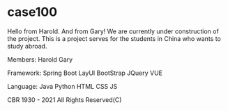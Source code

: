 # case100
Hello from Harold. And from Gary!
We are currently under construction of the project.
This is a project serves for the students in China who wants to study abroad.

Members:
Harold
Gary

Framework:
Spring Boot
LayUI
BootStrap
JQuery
VUE

Language:
Java
Python
HTML
CSS
JS

CBR 1930 - 2021 All Rights Reserved(C)
